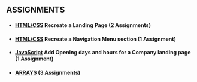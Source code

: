 ## ASSIGNMENTS

- #### [HTML/CSS](./Epignosis) Recreate a Landing Page  (2 Assignments)

- #### [HTML/CSS](./TechTalentAcademyMenu) Recreate a Navigation Menu section (1 Assignment)

- #### [JavaScript](./Company) Add Opening days and hours for a Company landing page (1 Assignment)

- #### [ARRAYS](./Arrays) (3 Assignments)